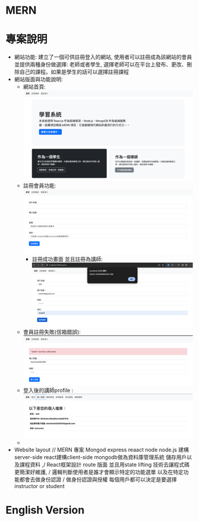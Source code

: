 # MERN
# 專案說明
* 網站功能: 建立了一個可供註冊登入的網站, 使用者可以註冊成為該網站的會員並提供兩種身份做選擇: 老師或者學生, 選擇老師可以在平台上發布、更改、刪除自己的課程。如果是學生的話可以選擇註冊課程
* 網站版面與功能說明:
  * 網站首頁: ![image](https://github.com/nickchen111/MERN/blob/main/img/%E7%B6%B2%E7%AB%99%E9%A6%96%E9%A0%81.png)
  * 註冊會員功能:  ![image](https://github.com/nickchen111/MERN/blob/main/img/%E8%A8%BB%E5%86%8A%E6%9C%83%E5%93%A1.png)
    * 註冊成功畫面 並且註冊為講師: ![image](https://github.com/nickchen111/MERN/blob/main/img/%E8%A8%BB%E5%86%8A%E6%88%90%E5%8A%9F.png)
  * 會員註冊失敗(信箱錯誤): ![image](https://github.com/nickchen111/MERN/blob/main/img/%E6%9C%83%E5%93%A1%E7%99%BB%E5%85%A5%E5%A4%B1%E6%95%97%E5%B8%B3%E8%99%9F.png)
  * 登入後的講師profile : ![image](https://github.com/nickchen111/MERN/blob/main/img/%E7%99%BB%E5%85%A5%E6%88%90%E5%8A%9F%E8%AC%9B%E5%B8%ABprofile.png)
  * 
* Website layout
// MERN 專案 Mongod  express reaact node node.js 建構server-side react建構client-side mongodb做為資料庫管理系統 儲存用戶以及課程資料 ,/ React框架設計 route 版面 並且用state lifting 技術去讓程式碼更簡潔好維護, / 邏輯判斷使用者是誰才會顯示特定的功能選單 以及在特定功能都會去做身份認證 / 做身份認證與授權 每個用戶都可以決定是要選擇instructor or student

# English Version
